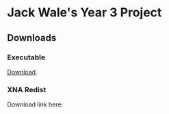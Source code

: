 # Jack Wale's Year 3 Project

## Downloads
### Executable
[Download](StrategyGame/StrategyGame/StrategyGame.zip).

### XNA Redist
Download link here: